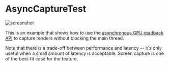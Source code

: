 AsyncCaptureTest
================

![screenshot](https://user-images.githubusercontent.com/343936/131082461-5e9579cb-9aba-48f9-8017-52a2e80e016c.png)

This is an example that shows how to use the [asynchronous GPU readback API]
to capture renders without blocking the main thread.

[asynchronous GPU readback API]:
    https://docs.unity3d.com/ScriptReference/Rendering.AsyncGPUReadback.html

Note that there is a trade-off between performance and latency -- it's only
useful when a small amount of latency is acceptable. Screen capture is one of
the best-fit case for the feature.
